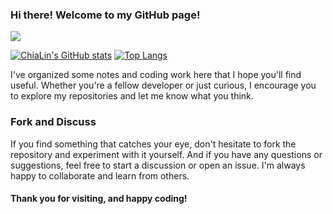 ### Hi there!  Welcome to my GitHub page!
![](https://komarev.com/ghpvc/?username=ChiaLinz)

[![ChiaLin's GitHub stats](https://github-readme-stats.vercel.app/api?username=chialinz&show_icons=true&theme=onedark)](https://github.com/chialinz/github-readme-stats)    [![Top Langs](https://github-readme-stats.vercel.app/api/top-langs/?username=chialinz&layout=compact&theme=nightowl)](https://github.com/chialinz/github-readme-stats)



I've organized some notes and coding work here that I hope you'll find useful. Whether you're a fellow developer or just curious, I encourage you to explore my repositories and let me know what you think.

### Fork and Discuss

If you find something that catches your eye, don't hesitate to fork the repository and experiment with it yourself. And if you have any questions or suggestions, feel free to start a discussion or open an issue. I'm always happy to collaborate and learn from others.

#### Thank you for visiting, and happy coding!
